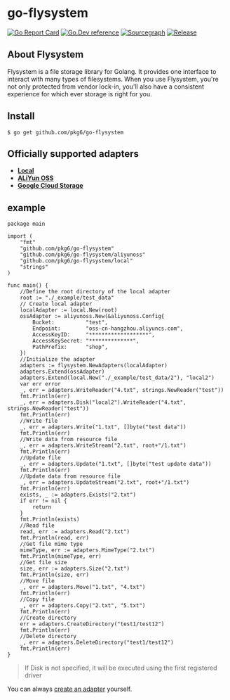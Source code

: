 # go-flysystem

[![Go Report Card](https://goreportcard.com/badge/github.com/pkg6/go-flysystem)](https://goreportcard.com/report/github.com/pkg6/go-flysystem)
[![Go.Dev reference](https://img.shields.io/badge/go.dev-reference-blue?logo=go&logoColor=white)](https://pkg.go.dev/github.com/pkg6/go-flysystem?tab=doc)
[![Sourcegraph](https://sourcegraph.com/github.com/pkg6/go-flysystem/-/badge.svg)](https://sourcegraph.com/github.com/pkg6/go-flysystem?badge)
[![Release](https://img.shields.io/github/release/pkg6/go-flysystem.svg?style=flat-square)](https://github.com/pkg6/go-flysystem/releases)


## About Flysystem

Flysystem is a file storage library for Golang. It provides one interface to interact with many types of filesystems. When you use Flysystem, you're not only protected from vendor lock-in, you'll also have a consistent experience for which ever storage is right for you.

## Install

~~~
$ go get github.com/pkg6/go-flysystem
~~~

## Officially supported adapters

- **[Local](https://github.com/pkg6/go-flysystem/tree/main/local)**
- **[ALiYun OSS](https://help.aliyun.com/product/31815.html)**
- **[Google Cloud Storage](https://cloud.google.com/storage/docs/introduction?hl=zh-CN)**

## example

~~~
package main

import (
	"fmt"
	"github.com/pkg6/go-flysystem"
	"github.com/pkg6/go-flysystem/aliyunoss"
	"github.com/pkg6/go-flysystem/local"
	"strings"
)

func main() {
	//Define the root directory of the local adapter
	root := "./_example/test_data"
	// Create local adapter
	localAdapter := local.New(root)
	ossAdapter := aliyunoss.New(&aliyunoss.Config{
		Bucket:          "test",
		Endpoint:        "oss-cn-hangzhou.aliyuncs.com",
		AccessKeyID:     "*******************",
		AccessKeySecret: "**************",
		PathPrefix:      "shop",
	})
	//Initialize the adapter
	adapters := flysystem.NewAdapters(localAdapter)
	adapters.Extend(ossAdapter)
	adapters.Extend(local.New("./_example/test_data/2"), "local2")
	var err error
	_, err = adapters.WriteReader("4.txt", strings.NewReader("test"))
	fmt.Println(err)
	_, err = adapters.Disk("local2").WriteReader("4.txt", strings.NewReader("test"))
	fmt.Println(err)
	//Write file
	_, err = adapters.Write("1.txt", []byte("test data"))
	fmt.Println(err)
	//Write data from resource file
	_, err = adapters.WriteStream("2.txt", root+"/1.txt")
	fmt.Println(err)
	//Update file
	_, err = adapters.Update("1.txt", []byte("test update data"))
	fmt.Println(err)
	//Update data from resource file
	_, err = adapters.UpdateStream("2.txt", root+"/1.txt")
	fmt.Println(err)
	exists, _ := adapters.Exists("2.txt")
	if err != nil {
		return
	}
	fmt.Println(exists)
	//Read file
	read, err := adapters.Read("2.txt")
	fmt.Println(read, err)
	//Get file mime type
	mimeType, err := adapters.MimeType("2.txt")
	fmt.Println(mimeType, err)
	//Get file size
	size, err := adapters.Size("2.txt")
	fmt.Println(size, err)
	//Move file
	_, err = adapters.Move("1.txt", "4.txt")
	fmt.Println(err)
	//Copy file
	_, err = adapters.Copy("2.txt", "5.txt")
	fmt.Println(err)
	//Create directory
	err = adapters.CreateDirectory("test1/test12")
	fmt.Println(err)
	//Delete directory
	_, err = adapters.DeleteDirectory("test1/test12")
	fmt.Println(err)
}
~~~

> If Disk is not specified, it will be executed using the first registered driver

You can always [create an adapter](https://github.com/pkg6/go-flysystem/blob/main/adapter.go) yourself.
